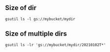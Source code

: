 ## Size of dir

    gsutil ls -l gs://mybucket/mydir

## Size of multiple dirs

    gsutil ls -lr 'gs://mybucket/mydir/20210102T*'